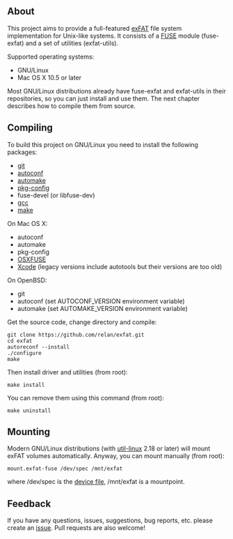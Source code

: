About
-----

This project aims to provide a full-featured [exFAT][1] file system implementation for Unix-like systems. It consists of a [FUSE][2] module (fuse-exfat) and a set of utilities (exfat-utils).

Supported operating systems:

* GNU/Linux
* Mac OS X 10.5 or later

Most GNU/Linux distributions already have fuse-exfat and exfat-utils in their repositories, so you can just install and use them. The next chapter describes how to compile them from source.

Compiling
---------

To build this project on GNU/Linux you need to install the following packages:

* [git][4]
* [autoconf][5]
* [automake][6]
* [pkg-config][7]
* fuse-devel (or libfuse-dev)
* [gcc][8]
* [make][9]

On Mac OS X:

* autoconf
* automake
* pkg-config
* [OSXFUSE][10]
* [Xcode][11] (legacy versions include autotools but their versions are too old)

On OpenBSD:

* git
* autoconf (set AUTOCONF_VERSION environment variable)
* automake (set AUTOMAKE_VERSION environment variable)

Get the source code, change directory and compile:

    git clone https://github.com/relan/exfat.git
    cd exfat
    autoreconf --install
    ./configure
    make

Then install driver and utilities (from root):

    make install

You can remove them using this command (from root):

    make uninstall

Mounting
--------

Modern GNU/Linux distributions (with [util-linux][12] 2.18 or later) will mount exFAT volumes automatically. Anyway, you can mount manually (from root):

    mount.exfat-fuse /dev/spec /mnt/exfat

where /dev/spec is the [device file][13], /mnt/exfat is a mountpoint.

Feedback
--------

If you have any questions, issues, suggestions, bug reports, etc. please create an [issue][3]. Pull requests are also welcome!

[1]: https://en.wikipedia.org/wiki/ExFAT
[2]: https://en.wikipedia.org/wiki/Filesystem_in_Userspace
[3]: https://github.com/relan/exfat/issues
[4]: https://www.git-scm.com/
[5]: https://www.gnu.org/software/autoconf/
[6]: https://www.gnu.org/software/automake/
[7]: http://www.freedesktop.org/wiki/Software/pkg-config/
[8]: https://gcc.gnu.org/
[9]: https://www.gnu.org/software/make/
[10]: https://osxfuse.github.io/
[11]: https://en.wikipedia.org/wiki/Xcode
[12]: https://www.kernel.org/pub/linux/utils/util-linux/
[13]: https://en.wikipedia.org/wiki/Device_file
